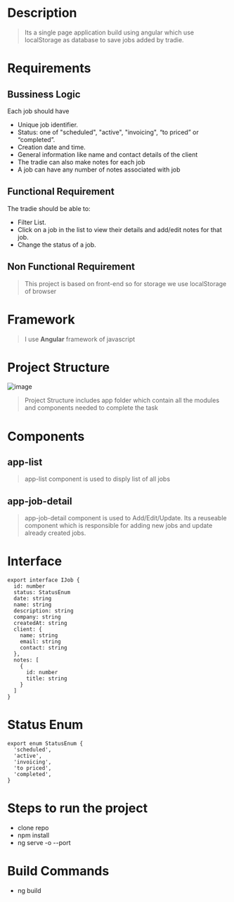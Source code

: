 # Description
> Its a single page application build using angular which use localStorage as database to save jobs added by tradie.

# Requirements
## Bussiness Logic
Each job should have
- Unique job identifier.
- Status: one of "scheduled", "active", "invoicing", “to priced” or “completed”.
- Creation date and time.
- General information like name and contact details of the client
- The tradie can also make notes for each job
- A job can have any number of notes associated with job

## Functional Requirement
The tradie should be able to:
- Filter List.
- Click on a job in the list to view their details and add/edit notes for that job.
- Change the status of a job.

## Non Functional Requirement
> This project is based on front-end so for storage we use localStorage of browser

# Framework 
> I use **Angular** framework of javascript

# Project Structure 
![image](https://user-images.githubusercontent.com/40952630/180107772-32dd9761-3a12-4162-85d0-698b62128230.png)

> Project Structure includes app folder which contain all the modules and components needed to complete the task

# Components
## app-list
> app-list component is used to disply list of all jobs

## app-job-detail
> app-job-detail component is used to Add/Edit/Update. Its a reuseable component which is responsible for adding new jobs and update already created jobs.

# Interface
```
export interface IJob {
  id: number
  status: StatusEnum
  date: string
  name: string
  description: string
  company: string
  createdAt: string
  client: {
    name: string
    email: string
    contact: string
  },
  notes: [
    {
      id: number
      title: string
    }
  ]
}
```

# Status Enum
```
export enum StatusEnum {
  'scheduled',
  'active',
  'invoicing',
  'to priced',
  'completed',
}
```
# Steps to run the project
- clone repo
- npm install
- ng serve -o --port

# Build Commands
- ng build
